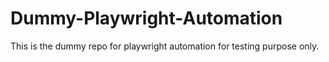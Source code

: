 # Dummy-Playwright-Automation
This is the dummy repo for playwright automation for testing purpose only.
